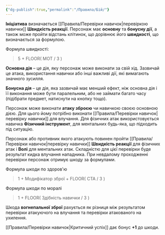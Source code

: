 ```yaml
---
{"dg-publish":true,"permalink":"/Правила/Бій/"}
---
```


**Ініціатива** визначається [[Правила/Перевірки навичок\|перевіркою навички]] **Швидкість реакції**.
Персонаж має **основну** та **бонусну дії**, а також може пройти відстань клітинок, що дорівнює його **швидкості**, що визначається за формулою.

Формула швидкості:
> 5 + FLOOR( МОТ / 3 )

**Основна дія** – це дія, яку персонаж може виконати за свій хід. Зазвичай це атака, використання навички або інші важливі дії, які вимагають значного зусилля.

**Бонусна дія** – це дія, яка зазвичай має менший ефект, ніж основна дія і її виконання може бути паралельним, або не займати багато часу (підібрати предмет, натиснути на кнопку тощо).

Персонаж може виконати **атаку зброєю** чи навичкою своєю основною дією. Для цього йому потрібно виконати [[Правила/Перевірки навичок\|перевірку навички]] для влучання. Для фізичних атак використовується навичка **Фізичний інструмент**, для ментальних будь-яка, що підходить під ситуацію.

Персонаж або противник якого атакують повинен пройти [[Правила/Перевірки навичок\|перевірку навички]] **Швидкість реакції** для фізичних атак і **Волі** для ментальних атак. Складністю для цієї перевірки буде результат кидка влучання нападника.
При невдалому проходженні перевірки персонаж отримує шкоду за формулами.

Формула шкоди по здоров'ю
> 1 + Модифікатор зброї + FLOOR( СТА / 3 )

Формула шкоди по моралі
> 1 + FLOOR( Здібність навички / 3 )

Шкода **вогнепальної зброї** рахується як різниця між результатом перевірки атакуючого на влучання та перевірки атакованого на ухилення.

[[Правила/Перевірки навичок\|Критичний успіх]] дає бонус **+1** до шкоди.